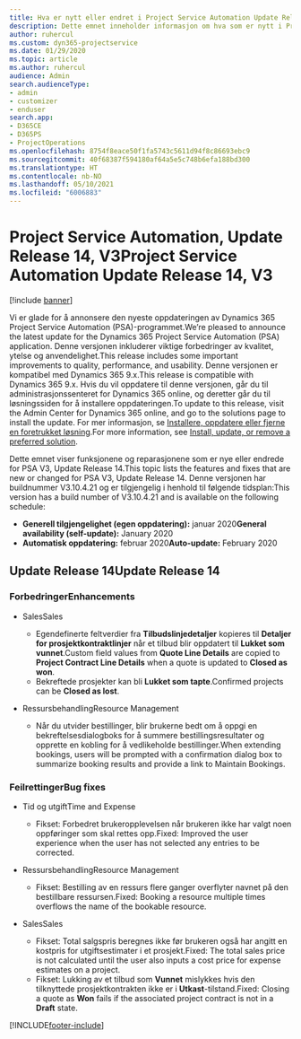 ```yaml
---
title: Hva er nytt eller endret i Project Service Automation Update Release 14, V3
description: Dette emnet inneholder informasjon om hva som er nytt i Project Service Automation Update Release 14 V3.
author: ruhercul
ms.custom: dyn365-projectservice
ms.date: 01/29/2020
ms.topic: article
ms.author: ruhercul
audience: Admin
search.audienceType:
- admin
- customizer
- enduser
search.app:
- D365CE
- D365PS
- ProjectOperations
ms.openlocfilehash: 8754f8eace50f1fa5743c5611d94f8c86693ebc9
ms.sourcegitcommit: 40f68387f594180af64a5e5c748b6efa188bd300
ms.translationtype: HT
ms.contentlocale: nb-NO
ms.lasthandoff: 05/10/2021
ms.locfileid: "6006883"
---
```

# <a name="project-service-automation-update-release-14-v3"></a><span data-ttu-id="bb7f0-103">Project Service Automation, Update Release 14, V3</span><span class="sxs-lookup"><span data-stu-id="bb7f0-103">Project Service Automation Update Release 14, V3</span></span>

[!include [banner](../includes/psa-now-project-operations.md)]

<span data-ttu-id="bb7f0-104">Vi er glade for å annonsere den nyeste oppdateringen av Dynamics 365 Project Service Automation (PSA)-programmet.</span><span class="sxs-lookup"><span data-stu-id="bb7f0-104">We’re pleased to announce the latest update for the Dynamics 365 Project Service Automation (PSA) application.</span></span> <span data-ttu-id="bb7f0-105">Denne versjonen inkluderer viktige forbedringer av kvalitet, ytelse og anvendelighet.</span><span class="sxs-lookup"><span data-stu-id="bb7f0-105">This release includes some important improvements to quality, performance, and usability.</span></span> <span data-ttu-id="bb7f0-106">Denne versjonen er kompatibel med Dynamics 365 9.x.</span><span class="sxs-lookup"><span data-stu-id="bb7f0-106">This release is compatible with Dynamics 365 9.x.</span></span> <span data-ttu-id="bb7f0-107">Hvis du vil oppdatere til denne versjonen, går du til administrasjonssenteret for Dynamics 365 online, og deretter går du til løsningssiden for å installere oppdateringen.</span><span class="sxs-lookup"><span data-stu-id="bb7f0-107">To update to this release, visit the Admin Center for Dynamics 365 online, and go to the solutions page to install the update.</span></span> <span data-ttu-id="bb7f0-108">For mer informasjon, se [Installere, oppdatere eller fjerne en foretrukket løsning](/power-platform/admin/install-remove-preferred-solution).</span><span class="sxs-lookup"><span data-stu-id="bb7f0-108">For more information, see [Install, update, or remove a preferred solution](/power-platform/admin/install-remove-preferred-solution).</span></span>

<span data-ttu-id="bb7f0-109">Dette emnet viser funksjonene og reparasjonene som er nye eller endrede for PSA V3, Update Release 14.</span><span class="sxs-lookup"><span data-stu-id="bb7f0-109">This topic lists the features and fixes that are new or changed for PSA V3, Update Release 14.</span></span> <span data-ttu-id="bb7f0-110">Denne versjonen har buildnummer V3.10.4.21 og er tilgjengelig i henhold til følgende tidsplan:</span><span class="sxs-lookup"><span data-stu-id="bb7f0-110">This version has a build number of V3.10.4.21 and is available on the following schedule:</span></span>

- <span data-ttu-id="bb7f0-111">**Generell tilgjengelighet (egen oppdatering):** januar 2020</span><span class="sxs-lookup"><span data-stu-id="bb7f0-111">**General availability (self-update):** January 2020</span></span>
- <span data-ttu-id="bb7f0-112">**Automatisk oppdatering:** februar 2020</span><span class="sxs-lookup"><span data-stu-id="bb7f0-112">**Auto-update:** February 2020</span></span>

## <a name="update-release-14"></a><span data-ttu-id="bb7f0-113">Update Release 14</span><span class="sxs-lookup"><span data-stu-id="bb7f0-113">Update Release 14</span></span>

### <a name="enhancements"></a><span data-ttu-id="bb7f0-114">Forbedringer</span><span class="sxs-lookup"><span data-stu-id="bb7f0-114">Enhancements</span></span>

- <span data-ttu-id="bb7f0-115">Sales</span><span class="sxs-lookup"><span data-stu-id="bb7f0-115">Sales</span></span>

     - <span data-ttu-id="bb7f0-116">Egendefinerte feltverdier fra **Tilbudslinjedetaljer** kopieres til **Detaljer for prosjektkontraktlinjer** når et tilbud blir oppdatert til **Lukket som vunnet**.</span><span class="sxs-lookup"><span data-stu-id="bb7f0-116">Custom field values from **Quote Line Details** are copied to **Project Contract Line Details** when a quote is updated to **Closed as won**.</span></span>
     - <span data-ttu-id="bb7f0-117">Bekreftede prosjekter kan bli **Lukket som tapte**.</span><span class="sxs-lookup"><span data-stu-id="bb7f0-117">Confirmed projects can be **Closed as lost**.</span></span>

- <span data-ttu-id="bb7f0-118">Ressursbehandling</span><span class="sxs-lookup"><span data-stu-id="bb7f0-118">Resource Management</span></span>

     - <span data-ttu-id="bb7f0-119">Når du utvider bestillinger, blir brukerne bedt om å oppgi en bekreftelsesdialogboks for å summere bestillingsresultater og opprette en kobling for å vedlikeholde bestillinger.</span><span class="sxs-lookup"><span data-stu-id="bb7f0-119">When extending bookings, users will be prompted with a confirmation dialog box to summarize booking results and provide a link to Maintain Bookings.</span></span>


### <a name="bug-fixes"></a><span data-ttu-id="bb7f0-120">Feilrettinger</span><span class="sxs-lookup"><span data-stu-id="bb7f0-120">Bug fixes</span></span>

- <span data-ttu-id="bb7f0-121">Tid og utgift</span><span class="sxs-lookup"><span data-stu-id="bb7f0-121">Time and Expense</span></span>

     - <span data-ttu-id="bb7f0-122">Fikset: Forbedret brukeropplevelsen når brukeren ikke har valgt noen oppføringer som skal rettes opp.</span><span class="sxs-lookup"><span data-stu-id="bb7f0-122">Fixed: Improved the user experience when the user has not selected any entries to be corrected.</span></span>

- <span data-ttu-id="bb7f0-123">Ressursbehandling</span><span class="sxs-lookup"><span data-stu-id="bb7f0-123">Resource Management</span></span>

     - <span data-ttu-id="bb7f0-124">Fikset: Bestilling av en ressurs flere ganger overflyter navnet på den bestillbare ressursen.</span><span class="sxs-lookup"><span data-stu-id="bb7f0-124">Fixed: Booking a resource multiple times overflows the name of the bookable resource.</span></span>

- <span data-ttu-id="bb7f0-125">Sales</span><span class="sxs-lookup"><span data-stu-id="bb7f0-125">Sales</span></span>

     - <span data-ttu-id="bb7f0-126">Fikset: Total salgspris beregnes ikke før brukeren også har angitt en kostpris for utgiftsestimater i et prosjekt.</span><span class="sxs-lookup"><span data-stu-id="bb7f0-126">Fixed: The total sales price is not calculated until the user also inputs a cost price for expense estimates on a project.</span></span>
     - <span data-ttu-id="bb7f0-127">Fikset: Lukking av et tilbud som **Vunnet** mislykkes hvis den tilknyttede prosjektkontrakten ikke er i **Utkast**-tilstand.</span><span class="sxs-lookup"><span data-stu-id="bb7f0-127">Fixed: Closing a quote as **Won** fails if the associated project contract is not in a **Draft** state.</span></span>



[!INCLUDE[footer-include](../includes/footer-banner.md)]